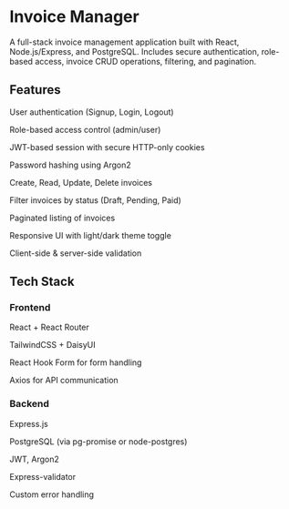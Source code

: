 # Invoice Manager
A full-stack invoice management application built with React, Node.js/Express, and PostgreSQL. Includes secure authentication, role-based access, invoice CRUD operations, filtering, and pagination.

## Features
User authentication (Signup, Login, Logout)

Role-based access control (admin/user)

JWT-based session with secure HTTP-only cookies

Password hashing using Argon2

Create, Read, Update, Delete invoices

Filter invoices by status (Draft, Pending, Paid)

Paginated listing of invoices

Responsive UI with light/dark theme toggle

Client-side & server-side validation

## Tech Stack
### Frontend
React + React Router

TailwindCSS + DaisyUI

React Hook Form for form handling

Axios for API communication

### Backend
Express.js

PostgreSQL (via pg-promise or node-postgres)

JWT, Argon2

Express-validator

Custom error handling

